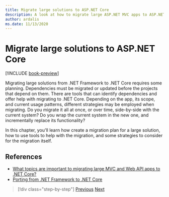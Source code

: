 ```yaml
---
title: Migrate large solutions to ASP.NET Core
description: A look at how to migrate large ASP.NET MVC apps to ASP.NET Core.
author: ardalis
ms.date: 11/13/2020
---
```


# Migrate large solutions to ASP.NET Core

[!INCLUDE [book-preview](../../../includes/book-preview.md)]

Migrating large solutions from .NET Framework to .NET Core requires some planning. Dependencies must be migrated or updated before the projects that depend on them. There are tools that can identify dependencies and offer help with migrating to .NET Core. Depending on the app, its scope, and current usage patterns, different strategies may be employed when migrating. Do you migrate it all at once, or over time, side-by-side with the current system? Do you wrap the current system in the new one, and incrementally replace its functionality?

In this chapter, you'll learn how create a migration plan for a large solution, how to use tools to help with the migration, and some strategies to consider for the migration itself.

## References

- [What topics are important to migrating large MVC and Web API apps to .NET Core?](https://twitter.com/ardalis/status/1313669040859217921)
- [Porting from .NET Framework to .NET Core](https://docs.microsoft.com/dotnet/core/porting/)

>[!div class="step-by-step"]
>[Previous](testing-differences.md)
>[Next](identify-migration-sequence.md)
